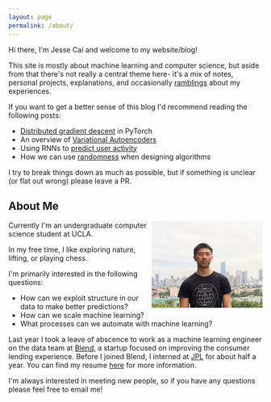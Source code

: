 ```yaml
---
layout: page
permalink: /about/
---
```


Hi there, I'm Jesse Cai and welcome to my website/blog!

This site is mostly about machine learning and computer science, but aside from that there's not really a central theme here- it's a mix of notes, personal projects, explanations, and occasionally [ramblings](/tags/#non-technical) about my experiences.

If you want to get a better sense of this blog I'd recommend reading the following posts:
- [Distributed gradient descent](/Distbelief) in PyTorch
- An overview of [Variational Autoencoders](/Variational-Autoencoders)
- Using RNNs to [predict user activity](/Predicting-User-Submission)
- How we can use [randomness](/Randomness) when designing algorithms

I try to break things down as much as possible, but if something is unclear (or flat out wrong) please leave a PR.

## About Me

<div style="float: right;"><img src="/resources/photo.jpg" width="220px"></div>

Currently I'm an undergraduate computer science student at UCLA.

In my free time, I like exploring nature, lifting, or playing chess.

I'm primarily interested in the following questions:
- How can we exploit structure in our data to make better predictions?
- How can we scale machine learning?
- What processes can we automate with machine learning?

Last year I took a leave of abscence to work as a machine learning engineer on the data team at [Blend](https://blend.com), a startup focused on improving the consumer lending experience.
Before I joined Blend, I interned at [JPL](https://www.jpl.nasa.gov/) for about half a year.
You can find my resume [here](/resources/Jesse_Cai_Resume.pdf) for more information.

I'm always interested in meeting new people, so if you have any questions please feel free to email me!
